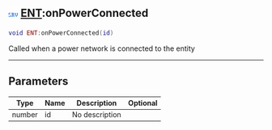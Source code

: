 ## ![server](.gitbook/assets/server.png) [ENT](./readme/ENT/README.md):onPowerConnected

```lua
void ENT:onPowerConnected(id)
```

Called when a power network is connected to the entity

------
## Parameters

| Type   | Name | Description | Optional |
| ------ | ---- | ----------- | -------: |
| number | id | No description |  |

